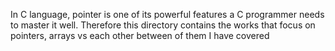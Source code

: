 In C language, pointer is one of its powerful features a C programmer needs to master it well. Therefore this directory contains the works that focus on pointers, arrays vs each other between of them I have covered
